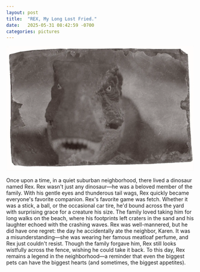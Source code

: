 ```yaml
---
layout: post
title:  "REX, My Long Lost Fried."
date:   2025-05-31 08:42:59 -0700
categories: pictures
---
```


![REX, the dinosaur](assets/dinosaur.webp "REX, the dinosaur.")

Once upon a time, in a quiet suburban neighborhood, there lived a dinosaur named Rex. Rex wasn't just any dinosaur&mdash;he was a beloved member of the family. With his gentle eyes and thunderous tail wags, Rex quickly became everyone's favorite companion.
Rex's favorite game was fetch. Whether it was a stick, a ball, or the occasional car tire, he'd bound across the yard with surprising grace for a creature his size. The family loved taking him for long walks on the beach, where his footprints left craters in the sand and his laughter echoed with the crashing waves.
Rex was well-mannered, but he did have one regret: the day he accidentally ate the neighbor, Karen. It was a misunderstanding&mdash;she was wearing her famous meatloaf perfume, and Rex just couldn't resist. Though the family forgave him, Rex still looks wistfully across the fence, wishing he could take it back.
To this day, Rex remains a legend in the neighborhood&mdash;a reminder that even the biggest pets can have the biggest hearts (and sometimes, the biggest appetites).
